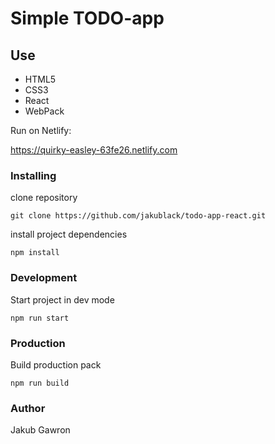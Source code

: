 # Simple TODO-app

## Use

* HTML5
* CSS3
* React
* WebPack

Run on Netlify:

https://quirky-easley-63fe26.netlify.com


### Installing

clone repository

```
git clone https://github.com/jakublack/todo-app-react.git
```

install project dependencies

```
npm install
```

### Development

Start project in dev mode

```
npm run start
```

### Production
Build production pack

```
npm run build
```

### Author

Jakub Gawron